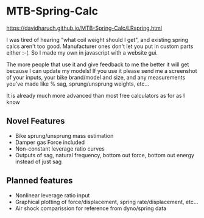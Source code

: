 # MTB-Spring-Calc

https://davidharuch.github.io/MTB-Spring-Calc/LRspring.html

I was tired of hearing "what coil weight should I get", and existing spring calcs aren't too good. Manufacturer ones don't let you put in custom parts either :-(. So I made my own in javascript with a website gui.

The more people that use it and give feedback to me the better it will get because I can update my models! If you use it please send me a screenshot of your inputs, your bike brand/model and size, and any measurements you've made like % sag, sprung/unsprung weights, etc...

It is already much more advanced than most free calculators as for as I know

## Novel Features

* Bike sprung/unsprung mass estimation
* Damper gas Force included
* Non-constant leverage ratio curves
* Outputs of sag, natural frequency, bottom out force, bottom out energy instead of just sag

## Planned features

* Nonlinear leverage ratio input
* Graphical plotting of force/displacement, spring rate/displacement, etc...
* Air shock comparission for reference from dyno/spring data
